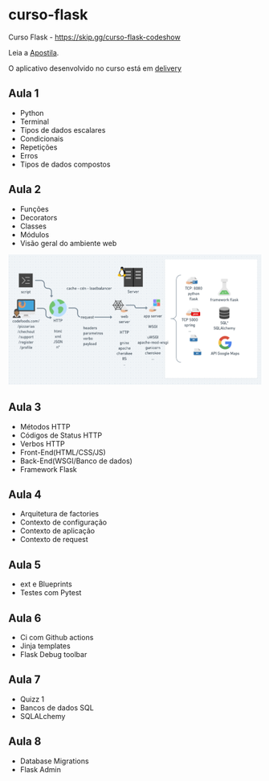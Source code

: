 # curso-flask

Curso Flask - https://skip.gg/curso-flask-codeshow

Leia a [Apostila](/apostila).

O aplicativo desenvolvido no curso está em [delivery](/delivery/)

## Aula 1

- Python
- Terminal
- Tipos de dados escalares
- Condicionais
- Repetições
- Erros
- Tipos de dados compostos

## Aula 2

- Funções
- Decorators
- Classes
- Módulos
- Visão geral do ambiente web

![](imgs/aula_2_web.png)

## Aula 3

- Métodos HTTP
- Códigos de Status HTTP
- Verbos HTTP
- Front-End(HTML/CSS/JS)
- Back-End(WSGI/Banco de dados) 
- Framework Flask

## Aula 4

- Arquitetura  de factories
- Contexto de configuração 
- Contexto de aplicação
- Contexto de request 

## Aula 5

- ext e Blueprints
- Testes com Pytest

## Aula 6

- Ci com Github actions
- Jinja templates
- Flask Debug toolbar

## Aula 7

- Quizz 1
- Bancos de dados SQL
- SQLALchemy

## Aula 8

- Database Migrations
- Flask Admin



